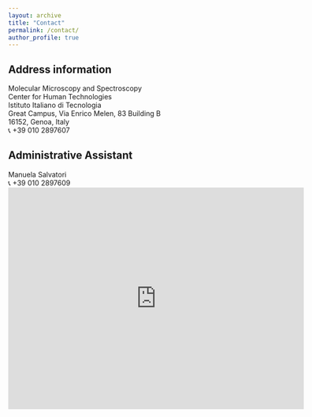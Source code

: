```yaml
---
layout: archive
title: "Contact"
permalink: /contact/
author_profile: true
---
```


<h2> Address information </h2>
Molecular Microscopy and Spectroscopy <br>
Center for Human Technologies <br>
Istituto Italiano di Tecnologia <br>
Great Campus, Via Enrico Melen, 83 Building B <br>
16152, Genoa, Italy <br>
&#128222 +39 010 2897607 <br>

<h2> Administrative Assistant </h2>
Manuela Salvatori <br>
&#128222 +39 010 2897609 <br>

<iframe src="https://www.google.com/maps/place/IIT+-+Center+for+Human+Technologies/@44.4257177,8.8629925,15z/data=!4m12!1m6!3m5!1s0x0:0xbf1620f95bfad002!2sIIT+-+Center+for+Human+Technologies!8m2!3d44.4257177!4d8.8629925!3m4!1s0x0:0xbf1620f95bfad002!8m2!3d44.4257177!4d8.8629925" width="600" height="450" frameborder="0" style="border:0;" allowfullscreen=""></iframe>

<!--- <img src="{{ "LMCB.jpg" | prepend: "/images/" | prepend: base_path }}" alt=""> --->

